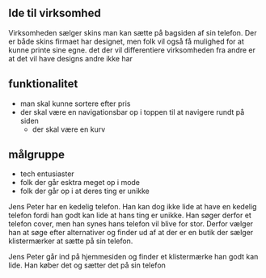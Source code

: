 ## Ide til virksomhed
Virksomheden sælger skins man kan sætte på bagsiden af sin telefon. Der er både skins firmaet har designet, men folk vil også få mulighed for at kunne printe sine egne. det der vil differentiere virksomheden fra andre er at det vil have designs andre ikke har

## funktionalitet
 - man skal kunne sortere efter pris
 - der skal være en navigationsbar op i toppen til
 at navigere rundt på siden
    - der skal være en kurv


## målgruppe
- tech entusiaster
- folk der går esktra meget op i mode
- folk der går op i at deres ting er unikke

Jens Peter har en kedelig telefon. Han kan dog ikke lide at have en kedelig telefon fordi han godt kan lide at hans ting er unikke. Han søger derfor et telefon cover, men han synes hans telefon vil blive for stor. Derfor vælger han at søge efter alternativer og finder ud af at der er en butik der sælger klistermærker at sætte på sin telefon.

Jens Peter går ind på hjemmesiden og finder et klistermærke han godt kan lide. Han køber det og sætter det på sin telefon